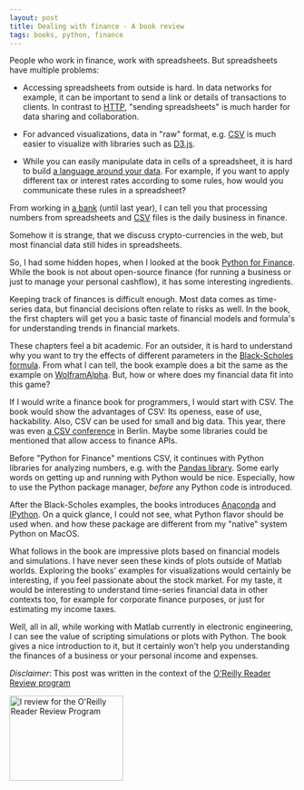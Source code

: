 ```yaml
---
layout: post
title: Dealing with finance - A book review
tags: books, python, finance
---
```


People who work in finance, work with spreadsheets. But spreadsheets have multiple problems:

* Accessing spreadsheets from outside is hard. In data networks for example, it can be important to send a link or details of transactions to clients. In contrast to [HTTP](https://www.ietf.org/rfc/rfc2616.txt), "sending spreadsheets" is much harder for data sharing and collaboration.

* For advanced visualizations, data in "raw" format, e.g. [CSV](http://en.wikipedia.org/wiki/Comma-separated_values) is much easier to visualize with libraries such as [D3.js](http://d3js.org/).

* While you can easily manipulate data in cells of a spreadsheet, it is hard to build [a language around your data](http://thinkingonthinking.com/Bookshelf-an-ORM-for-Node/). For example, if you want to apply different tax or interest rates according to some rules, how would you communicate these rules in a spreadsheet?

From working in [a bank](http://fidor.de) (until last year), I can tell you that processing numbers from spreadsheets and [CSV](http://en.wikipedia.org/wiki/Comma-separated_values) files is the daily business in finance.

Somehow it is strange, that we discuss crypto-currencies in the web, but most financial data still hides in spreadsheets.

So, I had some hidden hopes, when I looked at the book [Python for Finance](http://shop.oreilly.com/product/0636920032441.do). While the book is not about open-source finance (for running a business or just to manage your personal cashflow), it has some interesting ingredients.

Keeping track of finances is difficult enough. Most data comes as time-series data, but financial decisions often relate to risks as well. In the book, the first chapters will get you a basic taste of financial models and formula's for understanding trends in financial markets.
 
These chapters feel a bit academic. For an outsider, it is hard to understand why you want to try the effects of different parameters in the [Black-Scholes formula](http://en.wikipedia.org/wiki/Black%E2%80%93Scholes_model ). From what I can tell, the book example does a bit the same as the example on [WolframAlpha](http://www.wolframalpha.com/input/?i=black+scholes&lk=4). But, how or where does my financial data fit into this game?

If I would write a finance book for programmers, I would start with CSV. The book would show the advantages of CSV: Its openess, ease of use, hackability. Also, CSV can be used for small and big data. This year, there was even [a CSV conference](http://csvconf.com/) in Berlin. Maybe some libraries could be mentioned that allow access to finance APIs.

Before "Python for Finance" mentions CSV, it continues with Python libraries for analyzing numbers, e.g. with the [Pandas library](http://pandas.pydata.org/). Some early words on getting up and running with Python would be nice. Especially, how to use the Python package manager, *before* any Python code is introduced.

After the Black-Scholes examples, the books introduces [Anaconda](https://store.continuum.io/cshop/anaconda/) and [IPython](http://ipython.org/). On a quick glance, I could not see, what Python flavor should be used when. and how these package are different from my "native" system Python on MacOS.

What follows in the book are impressive plots based on financial models and simulations. I have never seen these kinds of plots outside of Matlab worlds. Exploring the books' examples for visualizations would certainly be interesting, if you feel passionate about the stock market. For my taste, it would be interesting to understand time-series financial data in other contexts too, for example for corporate finance purposes, or just for estimating my income taxes.

Well, all in all, while working with Matlab currently in electronic engineering, I can see the value of scripting simulations or plots with Python. The book gives a nice introduction to it, but it certainly won't help you understanding the finances of a business or your personal income and expenses.

*Disclaimer*: This post was written in the context of the [O'Reilly Reader Review program](http://oreilly.com/reviews )

<a href="http://www.oreilly.com/reviews/?cmp=ex-orm-blgr-patrick-mulder"><img alt="I review for the O'Reilly Reader Review Program" src="http://cdn.oreillystatic.com/bloggers/blogger-review-badge-200.png" border="0" width="200" height="150"></a>
